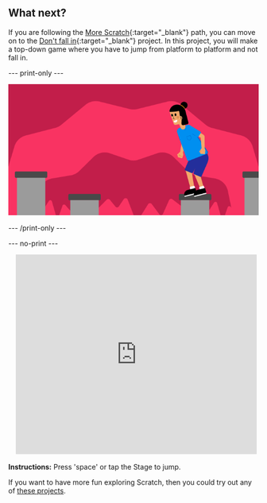 ## What next?

If you are following the [More Scratch](https://projects.raspberrypi.org/en/raspberrypi/more-scratch){:target="_blank"} path, you can move on to the [Don't fall in](https://projects.raspberrypi.org/en/projects/dont-fall-in){:target="_blank"} project. In this project, you will make a top-down game where you have to jump from platform to platform and not fall in.

--- print-only ---

![Don't fall in project](images/dont-fall-in-project.png)

--- /print-only ---

--- no-print ---

<div class="scratch-preview" style="margin-left: 15px;">
  <iframe allowtransparency="true" width="485" height="402" src="https://scratch.mit.edu/projects/525202210/" frameborder="0"></iframe>
</div>

**Instructions:** Press 'space' or tap the Stage to jump.

If you want to have more fun exploring Scratch, then you could try out any of [these projects](https://projects.raspberrypi.org/en/projects?software%5B%5D=scratch&curriculum%5B%5D=%201).
